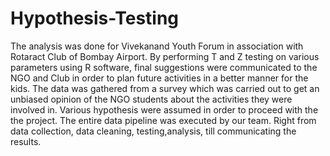 # Hypothesis-Testing
The analysis was done for Vivekanand Youth Forum in association with Rotaract Club of Bombay Airport. 
By performing T and Z testing on various parameters using R software, final suggestions were communicated to the NGO and Club in order to plan future activities in a better manner for the kids.
The data was gathered from a survey which was carried out to get an unbiased opinion of the NGO students about the activities they were involved in. Various hypothesis were assumed in order to proceed with the the project. 
The entire data pipeline was executed by our team. Right from data collection, data cleaning, testing,analysis, till communicating the results. 
